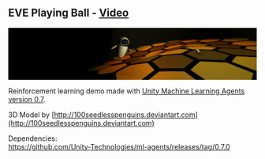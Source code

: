 ## EVE Playing Ball - [Video](https://www.youtube.com/watch?v=WCel8SZSln4)

<img src="images/banner.png" align="middle" width="1920"/>

Reinforcement learning demo made with [Unity Machine Learning Agents](https://github.com/Unity-Technologies/ml-agents) [version 0.7](https://github.com/Unity-Technologies/ml-agents/releases/tag/0.7.0).

3D Model by [http://100seedlesspenguins.deviantart.com](http://100seedlesspenguins.deviantart.com)

Dependencies:  
https://github.com/Unity-Technologies/ml-agents/releases/tag/0.7.0
